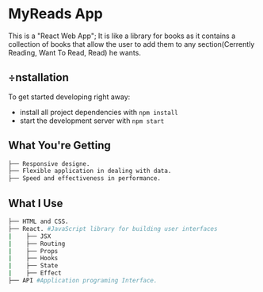 # MyReads App

This is a "React Web App"; It is like a library for books as it contains a collection of books that allow the user to add them to any section(Cerrently Reading, Want To Read, Read) he wants.

## ÷nstallation

To get started developing right away:

- install all project dependencies with `npm install`
- start the development server with `npm start`

## What You're Getting

```bash
├── Responsive designe.
├── Flexible application in dealing with data.
├── Speed ​​and effectiveness in performance.
```

## What I Use

```bash
├── HTML and CSS.
├── React. #JavaScript library for building user interfaces
|    ├── JSX
|    ├── Routing
|    ├── Props
|    ├── Hooks
|    ├── State
|    ├── Effect
├── API #Application programing Interface.
```
